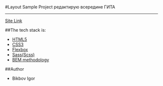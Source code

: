 #Layout Sample Project                                            редактирую всередине ГИТА

---

[Site Link](https://igor23go.github.io/git-git-git/)

##The tech stack is:

- [HTML5](https://en.wikipedia.org/wiki/HTML5)
- [CSS3](https://en.wikipedia.org/wiki/CSS)
- [Flexbox](https://en.wikipedia.org/wiki/CSS_Flexible_Box_Layout)
- [Sass(Scss)](https://sass-lang.com/)
- [BEM methodology](https://en.bem.info/methodology/)

##Author

- Bikbov Igor
